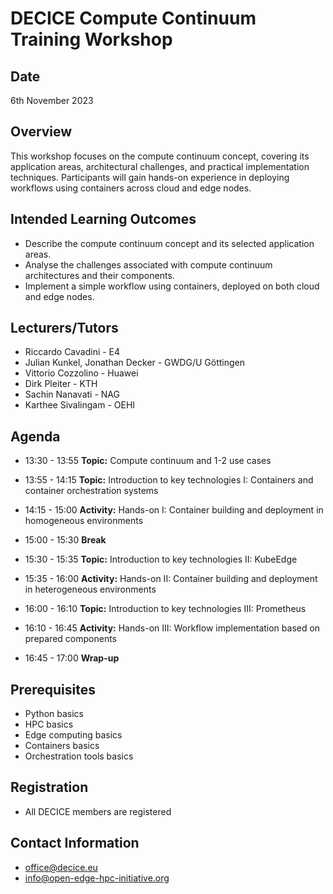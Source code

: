 # DECICE Compute Continuum Training Workshop

## Date
6th November 2023

## Overview
This workshop focuses on the compute continuum concept, covering its application areas, architectural challenges, and practical implementation techniques. Participants will gain hands-on experience in deploying workflows using containers across cloud and edge nodes.

## Intended Learning Outcomes
- Describe the compute continuum concept and its selected application areas.
- Analyse the challenges associated with compute continuum architectures and their components.
- Implement a simple workflow using containers, deployed on both cloud and edge nodes.

## Lecturers/Tutors
- Riccardo Cavadini - E4
- Julian Kunkel, Jonathan Decker - GWDG/U Göttingen
- Vittorio Cozzolino - Huawei
- Dirk Pleiter - KTH
- Sachin Nanavati - NAG
- Karthee Sivalingam - OEHI

##  Agenda
- 13:30 - 13:55 **Topic:** Compute continuum and 1-2 use cases

- 13:55 - 14:15 **Topic:** Introduction to key technologies I: Containers and container orchestration systems

- 14:15 - 15:00 **Activity:** Hands-on I: Container building and deployment in homogeneous environments

- 15:00 - 15:30 **Break**

- 15:30 - 15:35 **Topic:** Introduction to key technologies II: KubeEdge

- 15:35 - 16:00 **Activity:** Hands-on II: Container building and deployment in heterogeneous environments

- 16:00 - 16:10 **Topic:** Introduction to key technologies III: Prometheus

- 16:10 - 16:45 **Activity:** Hands-on III: Workflow implementation based on prepared components

- 16:45 - 17:00 **Wrap-up**

## Prerequisites

- Python basics
- HPC basics
- Edge computing basics
- Containers basics
- Orchestration tools basics

## Registration

- All DECICE members are registered

## Contact Information

- office@decice.eu
- info@open-edge-hpc-initiative.org


